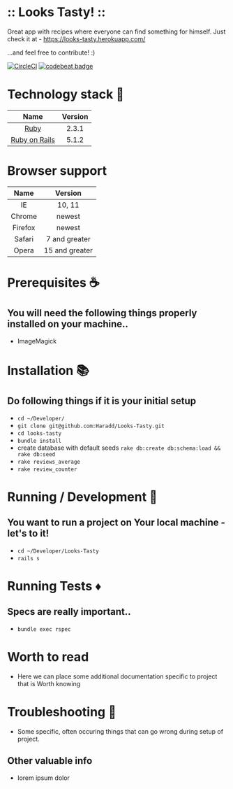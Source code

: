 # :: Looks Tasty! ::

Great app with recipes where everyone can find something for himself.
Just check it at - https://looks-tasty.herokuapp.com/

...and feel free to contribute! :)

[![CircleCI](https://circleci.com/gh/NetguruCodeCollege/team_delta_project.svg?style=svg)](https://circleci.com/gh/Haradd/Looks-Tasty)
[![codebeat badge](https://codebeat.co/badges/a4edade8-a5cd-4d06-be38-1fc8797868e3)](https://codebeat.co/projects/github-com-haradd-looks-tasty-master)

# Technology stack :gem:

Name |  Version |
| :--: | :---: |
| [Ruby](https://www.ruby-lang.org) | 2.3.1 |
| [Ruby on Rails](http://www.rubyonrails.org/) | 5.1.2 |

# Browser support

Name |  Version |
| :--: | :---: |
| IE | 10, 11 |
| Chrome | newest |
| Firefox | newest |
| Safari | 7 and greater |
| Opera | 15 and greater |

# Prerequisites :coffee:

## You will need the following things properly installed on your machine..

* ImageMagick

# Installation :books:

## Do following things if it is your initial setup

  * `cd ~/Developer/`
  * `git clone git@github.com:Haradd/Looks-Tasty.git`
  * `cd looks-tasty`
  * `bundle install`
  * create database with default seeds `rake db:create db:schema:load && rake db:seed`
  * `rake reviews_average`
  * `rake review_counter`

# Running / Development :shoe:

## You want to run a project on Your local machine - let's to it!

  * `cd ~/Developer/Looks-Tasty`
  * `rails s`

# Running Tests :diamonds:

## Specs are really important..

  * `bundle exec rspec`



# Worth to read

  * Here we can place some additional documentation specific to project that is Worth
    knowing


# Troubleshooting :handbag:

  * Some specific, often occuring things that can go wrong during setup of project.

## Other valuable info

  * lorem ipsum dolor
